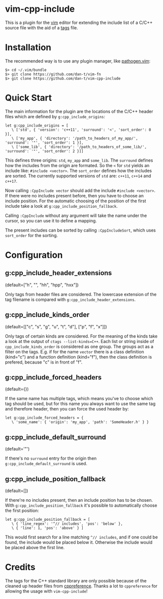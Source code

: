 vim-cpp-include
===============

This is a plugin for the [vim](http://www.vim.org/) editor for extending the include
list of a C/C++ source file with the aid of a [tags](https://en.wikipedia.org/wiki/Ctags) file.

Installation
============

The recommended way is to use any plugin manager, like [pathogen.vim](<https://github.com/tpope/vim-pathogen/>):

    $> cd ~/.vim/bundle
    $> git clone https://github.com/dan-t/vim-fn
    $> git clone https://github.com/dan-t/vim-cpp-include

Quick Start
===========

The main information for the plugin are the locations of the C/C++ header files
which are defined by `g:cpp_include_origins`:

    let g:cpp_include_origins = [
       \ ['std', { 'version': 'c++11', 'surround': '<', 'sort_order': 0 }],
       \ ['my_app', { 'directory': '/path_to_headers_of_my_app/', 'surround': '"', 'sort_order': 1 }],
       \ ['some_lib', { 'directory': '/path_to_headers_of_some_lib/', 'surround': '"', 'sort_order': 2 }]]
 
This defines three origins: `std`, `my_app` and `some_lib`. The `surround` defines how the includes from
the origin are formated. So the `<` for `std` yields an include like: `#include <vector>`. The `sort_order`
defines how the includes are sorted. The currently supported versions of `std` are: `c++11`, `c++14` and `c++17`.

Now calling `:CppInclude vector` should add the include `#include <vector>`. If there were no includes present
before, then you have to choose an include position. For the automatic choosing of the position of the first include
take a look at `g:cpp_include_position_fallback`.

Calling `:CppInclude` without any argument will take the name under the cursor, so you can use it to define a mapping.

The present includes can be sorted by calling `:CppIncludeSort`, which uses `sort_order` for the sorting.

Configuration
=============

g:cpp_include_header_extensions
-------------------------------
(default=["h", "", "hh", "hpp", "hxx"])

Only tags from header files are considered. The lowercase extension of the tag filename is
compared with `g:cpp_include_header_extensions`.

g:cpp_include_kinds_order
-------------------------
(default=[["c", "s", "g", "u", "t", "d"], ["p", "f", "x"]])

Only tags of certain kinds are considered. For the meaning of the kinds take a look at
the output of `ctags --list-kinds=C++`. Each list or string inside of `cpp_include_kinds_order`
is considered as one group. The groups act as a filter on the tags. E.g. if for the name
`vector` there is a class definition (kind="c") and a function definition (kind="f"), then
the class definition is prefered, because "c" is in front of "f".

g:cpp_include_forced_headers
----------------------------
(default={})

If the same name has multiple tags, which means you've to choose which tag should be used, but
for this name you always want to use the same tag and therefore header, then you can force
the used header by:

    let g:cpp_include_forced_headers = { 
       \ 'some_name': { 'origin': 'my_app', 'path': 'SomeHeader.h' } }

g:cpp_include_default_surround
------------------------------
(default='"')

If there's no `surround` entry for the origin then `g:cpp_include_default_surround` is used.

g:cpp_include_position_fallback
-------------------------------
(default=[])

If there're no includes present, then an include position has to be chosen. With
`g:cpp_include_position_fallback` it's possible to automatically choose the first position:

    let g:cpp_include_position_fallback = [
       \ { 'line_regex': '^// includes', 'pos': 'below' },
       \ { 'line': 1, 'pos': 'above' } ]

This would first search for a line matching `^// includes`, and if one could be found, the
include would be placed below it. Otherwise the include would be placed above the first line.

Credits
=======

The tags for the C++ standard library are only possible because of the cleaned up header
files from [cppreference](https://cppreference.com). Thanks a lot to `cppreference` for allowing
the usage with `vim-cpp-include`!
